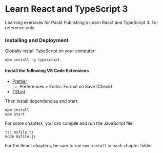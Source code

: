 # Learn React and TypeScript 3

Learning exercises for Packt Publishing's Learn React and TypeScript 3. For reference only.

### Installing and Deployment

Globally install TypeScript on your computer:

```
npm install -g typescript
```

#### Install the following VS Code Extensions

- [Prettier](https://github.com/prettier/prettier-vscode)
  - Preferences > Editor: Format on Save (Check)
- [TSLint](https://github.com/Microsoft/vscode-typescript-tslint-plugin)

Then install dependencies and start:

```
npm install
npm start
```

For some chapters, you can compile and run the JavaScript file:

```
tsc myfile.ts
node myfile.js
```

For the React chapters, be sure to run `npm install` in each chapter folder
